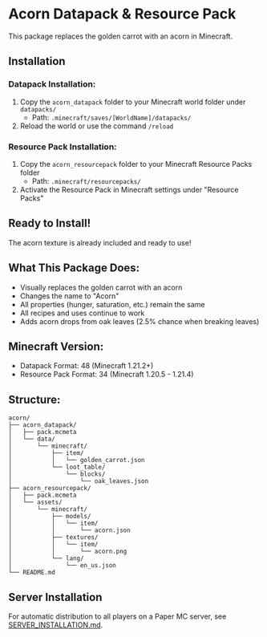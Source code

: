 # Acorn Datapack & Resource Pack

This package replaces the golden carrot with an acorn in Minecraft.

## Installation

### Datapack Installation:
1. Copy the `acorn_datapack` folder to your Minecraft world folder under `datapacks/`
   - Path: `.minecraft/saves/[WorldName]/datapacks/`
2. Reload the world or use the command `/reload`

### Resource Pack Installation:
1. Copy the `acorn_resourcepack` folder to your Minecraft Resource Packs folder
   - Path: `.minecraft/resourcepacks/`
2. Activate the Resource Pack in Minecraft settings under "Resource Packs"

## Ready to Install!

The acorn texture is already included and ready to use!

## What This Package Does:

- Visually replaces the golden carrot with an acorn
- Changes the name to "Acorn"
- All properties (hunger, saturation, etc.) remain the same
- All recipes and uses continue to work
- Adds acorn drops from oak leaves (2.5% chance when breaking leaves)

## Minecraft Version:

- Datapack Format: 48 (Minecraft 1.21.2+)
- Resource Pack Format: 34 (Minecraft 1.20.5 - 1.21.4)

## Structure:

```
acorn/
├── acorn_datapack/
│   ├── pack.mcmeta
│   └── data/
│       └── minecraft/
│           ├── item/
│           │   └── golden_carrot.json
│           └── loot_table/
│               └── blocks/
│                   └── oak_leaves.json
├── acorn_resourcepack/
│   ├── pack.mcmeta
│   └── assets/
│       └── minecraft/
│           ├── models/
│           │   └── item/
│           │       └── acorn.json
│           ├── textures/
│           │   └── item/
│           │       └── acorn.png
│           └── lang/
│               └── en_us.json
└── README.md
```

## Server Installation

For automatic distribution to all players on a Paper MC server, see [SERVER_INSTALLATION.md](SERVER_INSTALLATION.md).
